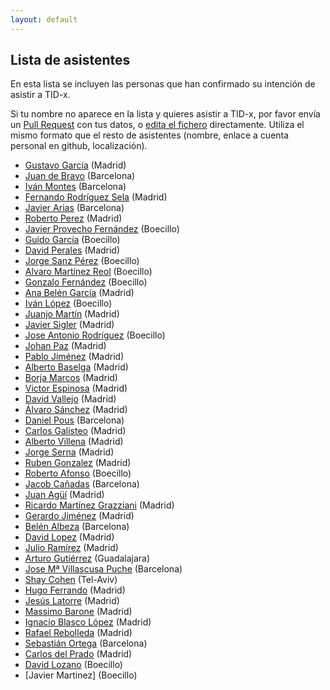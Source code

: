```yaml
---
layout: default
---
```


## Lista de asistentes

En esta lista se incluyen las personas que han confirmado su intención de
asistir a TID-x.

Si tu nombre no aparece en la lista y quieres asistir a TID-x, por favor
envía un [Pull Request](https://github.com/tid-x/tid-x/pulls)
con tus datos, o [edita el
fichero](https://github.com/tid-x/tid-x/edit/master/asistentes.md) directamente. Utiliza
el mismo formato que el resto de asistentes (nombre, enlace a cuenta personal en github,
localización).

- [Gustavo García](https://github.com/ggarber) (Madrid)
- [Juan de Bravo](https://github.com/juandebravo) (Barcelona)
- [Iván Montes](https://github.com/drslump) (Barcelona)
- [Fernando Rodríguez Sela](https://github.com/frsela) (Madrid)
- [Javier Arias](https://github.com/javierarilos) (Barcelona)
- [Roberto Perez](https://github.com/robjperez) (Madrid)
- [Javier Provecho Fernández](https://github.com/javierprovecho) (Boecillo)
- [Guido García](https://github.com/palmerabollo) (Boecillo)
- [David Perales](https://github.com/dperales) (Madrid)
- [Jorge Sanz Pérez](https://github.com/jorge-sanz) (Boecillo)
- [Alvaro Martínez Reol](https://github.com/amarreo) (Boecillo)
- [Gonzalo Fernández](https://github.com/lentregu) (Boecillo)
- [Ana Belén García](https://github.com/anabelengp) (Madrid)
- [Iván López](https://github.com/greuze) (Boecillo)
- [Juanjo Martín](https://github.com/jjmr) (Madrid)
- [Javier Sigler](https://github.com/javiersigler) (Madrid)
- [Jose Antonio Rodríguez](https://github.com/JoseAntonioRodriguez) (Boecillo)
- [Johan Paz](https://github.com/Johan-Paz) (Madrid)
- [Pablo Jiménez](https://github.com/pablix) (Madrid)
- [Alberto Baselga](https://github.com/albertobaselga) (Madrid)
- [Borja Marcos](https://github.com/borjamarcos) (Madrid)
- [Victor Espinosa](https://github.com/Vespinosa) (Madrid)
- [David Vallejo](https://github.com/dvallejo) (Madrid)
- [Álvaro Sánchez](https://github.com/alvarosperez) (Madrid)
- [Daniel Pous](https://github.com/softsapiens) (Barcelona)
- [Carlos Galisteo](https://github.com/cgalisteo) (Madrid)
- [Alberto Villena](https://github.com/villenavg) (Madrid)
- [Jorge Serna](https://github.com/jorgeserna) (Madrid)
- [Ruben Gonzalez](https://github.com/tungamajunga) (Madrid)
- [Roberto Afonso](https://pdihub.hi.inet/ran) (Boecillo)
- [Jacob Cañadas](https://github.com/jacobcr) (Barcelona)
- [Juan Agüí](https://github.com/jagui) (Madrid)
- [Ricardo Martínez Grazziani](https://github.com/reimago) (Madrid)
- [Gerardo Jiménez](https://github.com/fulldump) (Madrid)
- [Belén Albeza](https://github.com/belen-albeza) (Barcelona)
- [David Lopez](https://github.com/espencer) (Madrid)
- [Julio Ramírez](https://github.com/julioramirez) (Madrid)
- [Arturo Gutiérrez](https://github.com/arturogutierrez) (Guadalajara)
- [Jose Mª Villascusa Puche](https://github.com/jason-vp) (Barcelona)
- [Shay Cohen](https://github.com/shaykec) (Tel-Aviv)
- [Hugo Ferrando](https://github.com/hugo19941994) (Madrid)
- [Jesús Latorre](https://github.com/jeslat) (Madrid)
- [Massimo Barone](https://github.com/mbarone) (Madrid)
- [Ignacio Blasco López](https://github.com/elnopintan) (Madrid)
- [Rafael Rebolleda](https://github.com/rafaelrebolleda) (Madrid)
- [Sebastián Ortega](https://github.com/sortega) (Barcelona)
- [Carlos del Prado](https://github.com/pradomota) (Madrid)
- [David Lozano](https://github.com/dlozlla) (Boecillo)
- [Javier Martinez] (Boecillo)
